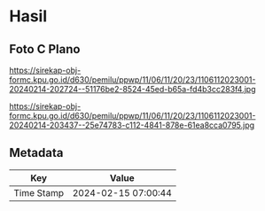 # Hasil

## Foto C Plano

https://sirekap-obj-formc.kpu.go.id/d630/pemilu/ppwp/11/06/11/20/23/1106112023001-20240214-202724--51176be2-8524-45ed-b65a-fd4b3cc283f4.jpg

https://sirekap-obj-formc.kpu.go.id/d630/pemilu/ppwp/11/06/11/20/23/1106112023001-20240214-203437--25e74783-c112-4841-878e-61ea8cca0795.jpg


## Metadata

| Key        | Value               |
| ---------- | ------------------- |
| Time Stamp | 2024-02-15 07:00:44 |



